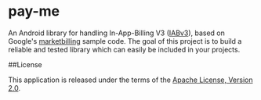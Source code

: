 # pay-me

An Android library for handling In-App-Billing V3 ([IABv3][]), based on Google's [marketbilling][] sample code.
The goal of this project is to build a reliable and tested library which can easily be included in your projects.

[IABv3]: http://developer.android.com/google/play/billing/api.html
[marketbilling]: https://code.google.com/p/marketbilling/

##<a name="license">License</a>

This application is released under the terms of the [Apache License, Version 2.0][].

[Apache License, Version 2.0]: http://www.apache.org/licenses/LICENSE-2.0.html
